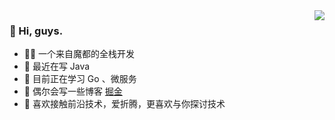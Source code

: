 
<img align="right" src="https://github-readme-stats.vercel.app/api?username=shuai93&show_icons=true">


### 👋 Hi, guys. 

- 👨‍💻‍ 一个来自魔都的全栈开发
- 👀 最近在写 Java
- 🌱 目前正在学习 Go 、微服务
- 💞️ 偶尔会写一些博客 [掘金](https://juejin.cn/user/993614678985085)
- 🤝 喜欢接触前沿技术，爱折腾，更喜欢与你探讨技术



<!--
**WangDanpeng/WangDanpeng** is a ✨ _special_ ✨ repository because its `README.md` (this file) appears on your GitHub profile.

Here are some ideas to get you started:

- 🔭 I’m currently working on ...
- 🌱 I’m currently learning ...
- 👯 I’m looking to collaborate on ...
- 🤔 I’m looking for help with ...
- 💬 Ask me about ...
- 📫 How to reach me: ...
- 😄 Pronouns: ...
- ⚡ Fun fact: ...
-->
